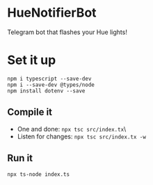# HueNotifierBot
Telegram bot that flashes your Hue lights!

# Set it up

`npm i typescript --save-dev`\
`npm i --save-dev @types/node`\
`npm install dotenv --save`

## Compile it

* One and done: `npx tsc src/index.tx`\
* Listen for changes: `npx tsc src/index.tx -w`

## Run it

`npx ts-node index.ts`